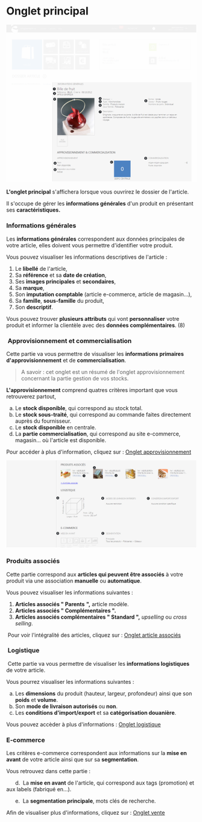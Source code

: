 # Onglet principal


![ongletprincipal-dossierarticle](images/ongletprincipal-dossierarticle.png)


<p><strong>L'onglet principal</strong> s'affichera lorsque vous ouvrirez le dossier de l'article.</p>
<p>Il s'occupe de g&eacute;rer les <strong>informations g&eacute;n&eacute;rales</strong> d'un produit en pr&eacute;sentant ses <strong>caract&eacute;ristiques.</strong></p>
<h3>Informations g&eacute;n&eacute;rales</h3>
<p>Les <strong>informations g&eacute;n&eacute;rales</strong> correspondent aux donn&eacute;es principales de votre article, elles doivent vous permettre d'identifier votre produit.</p>
<p>Vous pouvez visualiser les informations descriptives de l'article :</p>
<ol>
<li>Le <strong>libell&eacute;</strong> de l'article,</li>
<li>Sa&nbsp;<strong>r&eacute;f&eacute;rence</strong> et sa <strong>date de cr&eacute;ation</strong>,</li>
<li>Ses&nbsp;<strong>images principales</strong> et <strong>secondaires</strong>,</li>
<li>Sa <strong>marque</strong>,</li>
<li>Son <strong>imputation comptable</strong> (article e-commerce, article de magasin...),</li>
<li>Sa <strong>famille</strong>, <strong>sous-famille</strong> du produit,</li>
<li>Son&nbsp;<strong>descriptif</strong>.</li>
</ol>
<p>Vous pouvez trouver <strong>plusieurs attributs</strong> qui vont <strong>personnaliser</strong> votre produit et informer la client&egrave;le avec des <strong>donn&eacute;es compl&eacute;mentaires</strong>. (8)</p>
<h3>&nbsp;Approvisionnement et commercialisation</h3>
<p>Cette partie va vous permettre de visualiser les <strong>informations primaires d'approvisionnement</strong> et de <strong>commercialisation</strong>.</p>
<blockquote>
<p>A savoir : cet onglet est un r&eacute;sum&eacute; de l'onglet approvisionnement concernant la partie gestion de vos stocks.</p>
</blockquote>
<p><strong>L'approvisionnement&nbsp;</strong>comprend quatres crit&egrave;res important que vous retrouverez partout,</p>
<ol type="a">
<li>Le&nbsp;<strong>stock disponible</strong>, qui correspond au stock total.&nbsp;</li>
<li>Le&nbsp;<strong>stock sous-trait&eacute;</strong>, qui correspond au commande faites directement aupr&egrave;s du fournisseur.</li>
<li>Le&nbsp;<strong>stock disponible</strong> en centrale.</li>
<li>La <strong>partie commercialisation</strong>, qui correspond au site e-commerce, magasin... o&ugrave; l'article est disponible.</li>
</ol>
<p>Pour acc&eacute;der &agrave; plus d'information, cliquez sur : <a href="/fr-fr/office/gestion-commerciale/catalogue/articles/ongletapprovisionnement.html">Onglet approvisionnement</a></p>


![ongletprincipal-screenshotciappsimplementecom20150810113006](images/ongletprincipal-screenshotciappsimplementecom20150810113006.png)


<h3>Produits associ&eacute;s</h3>
<p>Cette partie correspond aux <strong>articles qui peuvent &ecirc;tre associ&eacute;s</strong> &agrave; votre produit via une association <strong>manuelle</strong> ou <strong>automatique</strong>.</p>
<p>Vous pouvez visualiser les informations suivantes :</p>
<ol>
<li><strong>Articles associ&eacute;s " Parents</strong> <strong>",</strong> article mod&egrave;le.</li>
<li><strong>Articles associ&eacute;s " Compl&eacute;mentaires ".</strong></li>
<li><strong>Articles associ&eacute;s compl&eacute;mentaires " Standard ",</strong> <em>upselling</em> ou <em>cross selling</em>.</li>
</ol>
<p>&nbsp;Pour voir l'int&eacute;gralit&eacute; des articles, cliquez sur : <a href="/fr-fr/office/gestion-commerciale/catalogue/articles/articlesassocier.html">Onglet article associ&eacute;s</a></p>
<h3>&nbsp;Logistique</h3>
<p>&nbsp;Cette partie va vous permettre de visualiser les <strong>informations logistiques</strong> de votre article.</p>
<p>Vous pourrez visualiser les informations suivantes :</p>
<ol type="a">
<li>Les <strong>dimensions</strong> du produit (hauteur, largeur, profondeur) ainsi que son <strong>poids</strong> et <strong>volume</strong>.</li>
<li>Son <strong>mode de livraison autoris&eacute;s </strong>ou<strong> non</strong>.</li>
<li>Les <strong>conditions d'import/export</strong> et sa <strong>cat&eacute;gorisation douani&egrave;re</strong>.</li>
</ol>
<p>Vous pouvez acc&egrave;der &agrave; plus d'informations : <a href="/fr-fr/office/gestion-commerciale/catalogue/articles/ongletlogistique.html">Onglet logistique</a></p>
<h3>E-commerce</h3>
<p>Les crit&egrave;res e-commerce correspondent aux informations sur la <strong>mise en avant</strong> de votre article ainsi que sur sa <strong>segmentation</strong>.</p>
<p>Vous retrouvez dans cette partie :</p>
<p>&nbsp;&nbsp;&nbsp;&nbsp;&nbsp; d.&nbsp; La <strong>mise en avant</strong> de l'article, qui correspond aux tags (promotion) et aux labels (fabriqu&eacute; en...).</p>
<p>&nbsp;&nbsp;&nbsp;&nbsp;&nbsp;&nbsp;e.&nbsp; La <strong>segmentation principale</strong>, mots cl&eacute;s de recherche.</p>
<p>Afin de visualiser plus d'informations, cliquez sur : <a href="/fr-fr/office/gestion-commerciale/catalogue/articles/ongletvente.html">Onglet vente</a></p>
<p>&nbsp;</p>
<p>&nbsp;</p>


